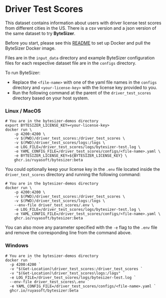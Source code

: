 # Driver Test Scores

This dataset contains information about users with driver license test scores from different cities in the US. There is a csv version and a json version of the same dataset to try **ByteSizer**.

Before you start, please see this [README](../README.md) to set up Docker and pull the ByteSizer Docker image.

Files are in the `input_data` directory and example ByteSizer configuration files for each respective dataset file are in the `configs` directory.

To run ByteSizer:
* Replace the `<file-name>` with one of the yaml file names in the `configs` directory and `<your-license-key>` with the license key provided to you.
* Run the following command at the parent of the `driver_test_scores` directory based on your host system.

### Linux / MacOS
```shell
# You are in the bytesizer-demos directory
export BYTESIZER_LICENSE_KEY=<your-license-key>
docker run \
    -p 4200:4200 \
    -v $(PWD)/driver_test_scores:/driver_test_scores \
    -v $(PWD)/driver_test_scores/logs:/logs \
    -e LOG_FILE=/driver_test_scores/logs/bytesizer-test.log \
    -e YAML_CONFIG_FILE=/driver_test_scores/configs/<file-name>.yaml \
    -e BYTESIZER_LICENSE_KEY=${BYTESIZER_LICENSE_KEY} \
    ghcr.io/ruyasoft/bytesizer:beta
```

You could optionally keep your license key in the `.env` file located inside the `driver_test_scores` directory and running the following command:
```shell
# You are in the bytesizer-demos directory
docker run \
    -p 4200:4200 \
    -v $(PWD)/driver_test_scores:/driver_test_scores \
    -v $(PWD)/driver_test_scores/logs:/logs \
    --env-file driver_test_scores/.env \
    -e LOG_FILE=/driver_test_scores/logs/bytesizer-test.log \
    -e YAML_CONFIG_FILE=/driver_test_scores/configs/<file-name>.yaml \
    ghcr.io/ruyasoft/bytesizer:beta
```
You can also move any parameter specified with the `-e` flag to the `.env` file and remove the corresponding line from the command above.

### Windows 
```shell
# You are in the bytesizer-demos directory
docker run `
  -p 4200:4200 `
  -v "$(Get-Location)\driver_test_scores:/driver_test_scores `
  -v "$(Get-Location)\driver_test_scores\logs:/logs" `
  -e LOG_FILE=/driver_test_scores/logs/bytesizer-test.log `
  --env-file driver_test_scores\.env `
  -e YAML_CONFIG_FILE=/driver_test_scores/configs/<file-name>.yaml `
  ghcr.io/ruyasoft/bytesizer:beta
```
